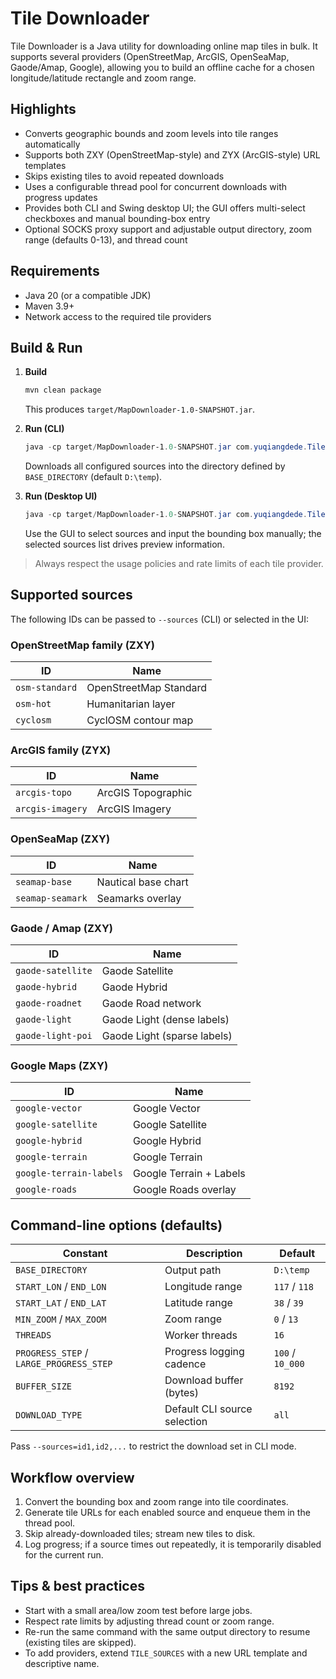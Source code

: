# Tile Downloader

Tile Downloader is a Java utility for downloading online map tiles in bulk. It supports several providers (OpenStreetMap, ArcGIS, OpenSeaMap, Gaode/Amap, Google), allowing you to build an offline cache for a chosen longitude/latitude rectangle and zoom range.

## Highlights
- Converts geographic bounds and zoom levels into tile ranges automatically
- Supports both ZXY (OpenStreetMap-style) and ZYX (ArcGIS-style) URL templates
- Skips existing tiles to avoid repeated downloads
- Uses a configurable thread pool for concurrent downloads with progress updates
- Provides both CLI and Swing desktop UI; the GUI offers multi-select checkboxes and manual bounding-box entry
- Optional SOCKS proxy support and adjustable output directory, zoom range (defaults 0-13), and thread count

## Requirements
- Java 20 (or a compatible JDK)
- Maven 3.9+
- Network access to the required tile providers

## Build & Run
1. **Build**
   ```powershell
   mvn clean package
   ```
   This produces `target/MapDownloader-1.0-SNAPSHOT.jar`.

2. **Run (CLI)**
   ```powershell
   java -cp target/MapDownloader-1.0-SNAPSHOT.jar com.yuqiangdede.TileDownloader
   ```
   Downloads all configured sources into the directory defined by `BASE_DIRECTORY` (default `D:\temp`).

3. **Run (Desktop UI)**
   ```powershell
   java -cp target/MapDownloader-1.0-SNAPSHOT.jar com.yuqiangdede.TileDownloaderUI
   ```
   Use the GUI to select sources and input the bounding box manually; the selected sources list drives preview information.

> Always respect the usage policies and rate limits of each tile provider.

## Supported sources
The following IDs can be passed to `--sources` (CLI) or selected in the UI:

### OpenStreetMap family (ZXY)
| ID | Name |
| --- | --- |
| `osm-standard` | OpenStreetMap Standard |
| `osm-hot` | Humanitarian layer |
| `cyclosm` | CyclOSM contour map |

### ArcGIS family (ZYX)
| ID | Name |
| --- | --- |
| `arcgis-topo` | ArcGIS Topographic |
| `arcgis-imagery` | ArcGIS Imagery |

### OpenSeaMap (ZXY)
| ID | Name |
| --- | --- |
| `seamap-base` | Nautical base chart |
| `seamap-seamark` | Seamarks overlay |

### Gaode / Amap (ZXY)
| ID | Name |
| --- | --- |
| `gaode-satellite` | Gaode Satellite |
| `gaode-hybrid` | Gaode Hybrid |
| `gaode-roadnet` | Gaode Road network |
| `gaode-light` | Gaode Light (dense labels) |
| `gaode-light-poi` | Gaode Light (sparse labels) |

### Google Maps (ZXY)
| ID | Name |
| --- | --- |
| `google-vector` | Google Vector |
| `google-satellite` | Google Satellite |
| `google-hybrid` | Google Hybrid |
| `google-terrain` | Google Terrain |
| `google-terrain-labels` | Google Terrain + Labels |
| `google-roads` | Google Roads overlay |

## Command-line options (defaults)
| Constant | Description | Default |
| --- | --- | --- |
| `BASE_DIRECTORY` | Output path | `D:\temp` |
| `START_LON` / `END_LON` | Longitude range | `117` / `118` |
| `START_LAT` / `END_LAT` | Latitude range | `38` / `39` |
| `MIN_ZOOM` / `MAX_ZOOM` | Zoom range | `0` / `13` |
| `THREADS` | Worker threads | `16` |
| `PROGRESS_STEP` / `LARGE_PROGRESS_STEP` | Progress logging cadence | `100` / `10_000` |
| `BUFFER_SIZE` | Download buffer (bytes) | `8192` |
| `DOWNLOAD_TYPE` | Default CLI source selection | `all`

Pass `--sources=id1,id2,...` to restrict the download set in CLI mode.

## Workflow overview
1. Convert the bounding box and zoom range into tile coordinates.
2. Generate tile URLs for each enabled source and enqueue them in the thread pool.
3. Skip already-downloaded tiles; stream new tiles to disk.
4. Log progress; if a source times out repeatedly, it is temporarily disabled for the current run.

## Tips & best practices
- Start with a small area/low zoom test before large jobs.
- Respect rate limits by adjusting thread count or zoom range.
- Re-run the same command with the same output directory to resume (existing tiles are skipped).
- To add providers, extend `TILE_SOURCES` with a new URL template and descriptive name.
